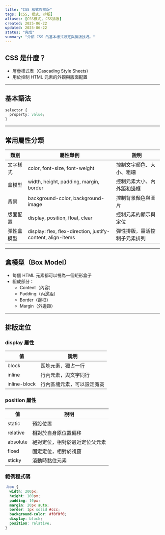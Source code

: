 ```yaml
---
title: "CSS 樣式與排版"
tags: [CSS, 樣式, 排版]
aliases: [CSS樣式, CSS排版]
created: 2025-06-22
updated: 2025-06-22
status: "完成"
summary: "介紹 CSS 的基本樣式設定與排版技巧。"
---
```


## CSS 是什麼？

- 層疊樣式表（Cascading Style Sheets）
- 用於控制 HTML 元素的外觀與版面配置

---
## 基本語法

```css
selector {
  property: value;
}
```

---
## 常用屬性分類

|類別|屬性舉例|說明|
|---|---|---|
|文字樣式|color, font-size, font-weight|控制文字顏色、大小、粗細|
|盒模型|width, height, padding, margin, border|控制元素大小、內外距和邊框|
|背景|background-color, background-image|控制背景顏色與圖片|
|版面配置|display, position, float, clear|控制元素的顯示與定位|
|彈性盒模型|display: flex, flex-direction, justify-content, align-items|彈性排版，靈活控制子元素排列|

---
## 盒模型（Box Model）

- 每個 HTML 元素都可以視為一個矩形盒子
- 組成部分：
	- Content（內容）
    - Padding（內邊距）
    - Border（邊框）
    - Margin（外邊距）

---
## 排版定位

### display 屬性

|值|說明|
|---|---|
|block|區塊元素，獨占一行|
|inline|行內元素，與文字同行|
|inline-block|行內區塊元素，可以設定寬高|
### position 屬性

|值|說明|
|---|---|
|static|預設位置|
|relative|相對於自身原位置偏移|
|absolute|絕對定位，相對於最近定位父元素|
|fixed|固定定位，相對於視窗|
|sticky|滾動時黏住元素|

### 範例程式碼
```css
.box {
  width: 200px;
  height: 100px;
  padding: 10px;
  margin: 20px auto;
  border: 1px solid #ccc;
  background-color: #f0f0f0;
  display: block;
  position: relative;
}
```

